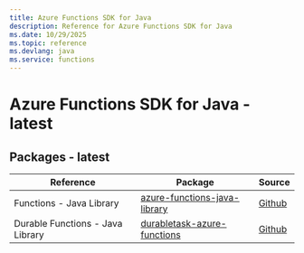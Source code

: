 ```yaml
---
title: Azure Functions SDK for Java
description: Reference for Azure Functions SDK for Java
ms.date: 10/29/2025
ms.topic: reference
ms.devlang: java
ms.service: functions
---
```

# Azure Functions SDK for Java - latest
## Packages - latest

| Reference | Package | Source |
|---|---|---|
|Functions - Java Library|[azure-functions-java-library](https://repo1.maven.org/maven2/com/microsoft/azure/functions/azure-functions-java-library)|[Github](https://github.com/Azure/azure-sdk-for-java)|
|Durable Functions - Java Library|[durabletask-azure-functions](https://repo1.maven.org/maven2/com/microsoft/durabletask-azure-functions/)|[Github](https://github.com/microsoft/durabletask-java)|